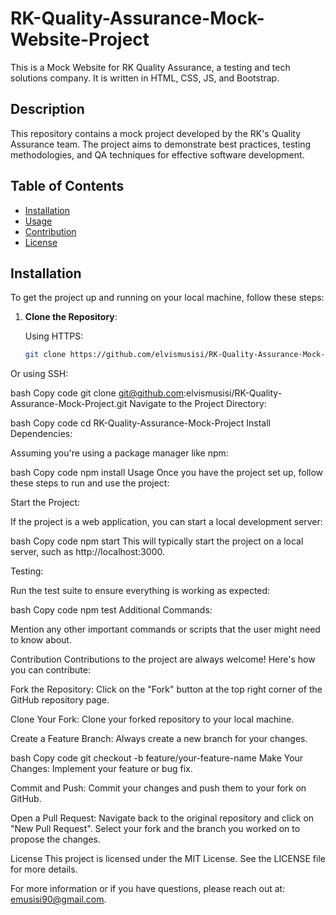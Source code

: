 # RK-Quality-Assurance-Mock-Website-Project
 This is a Mock Website for RK Quality Assurance, a testing and tech solutions company. It is written in HTML, CSS, JS, and Bootstrap.

## Description

This repository contains a mock project developed by the RK's Quality Assurance team. The project aims to demonstrate best practices, testing methodologies, and QA techniques for effective software development.

## Table of Contents

- [Installation](#installation)
- [Usage](#usage)
- [Contribution](#contribution)
- [License](#license)

## Installation

To get the project up and running on your local machine, follow these steps:

1. **Clone the Repository**:
   
   Using HTTPS:
   ```bash
   git clone https://github.com/elvismusisi/RK-Quality-Assurance-Mock-Project.git
Or using SSH:

bash
Copy code
git clone git@github.com:elvismusisi/RK-Quality-Assurance-Mock-Project.git
Navigate to the Project Directory:

bash
Copy code
cd RK-Quality-Assurance-Mock-Project
Install Dependencies:

Assuming you're using a package manager like npm:

bash
Copy code
npm install
Usage
Once you have the project set up, follow these steps to run and use the project:

Start the Project:

If the project is a web application, you can start a local development server:

bash
Copy code
npm start
This will typically start the project on a local server, such as http://localhost:3000.

Testing:

Run the test suite to ensure everything is working as expected:

bash
Copy code
npm test
Additional Commands:

Mention any other important commands or scripts that the user might need to know about.

Contribution
Contributions to the project are always welcome! Here's how you can contribute:

Fork the Repository: Click on the "Fork" button at the top right corner of the GitHub repository page.

Clone Your Fork: Clone your forked repository to your local machine.

Create a Feature Branch: Always create a new branch for your changes.

bash
Copy code
git checkout -b feature/your-feature-name
Make Your Changes: Implement your feature or bug fix.

Commit and Push: Commit your changes and push them to your fork on GitHub.

Open a Pull Request: Navigate back to the original repository and click on "New Pull Request". Select your fork and the branch you worked on to propose the changes.

License
This project is licensed under the MIT License. See the LICENSE file for more details.

For more information or if you have questions, please reach out at: emusisi90@gmail.com.

